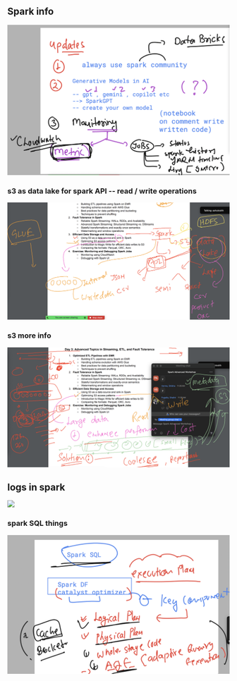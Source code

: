 ## Spark info 

<img src="info.png">

### s3 as data lake for spark API -- read / write operations 

<img src="s31.png">

### s3 more info 

<img src="s32.png">

## logs in spark 

<img src="logs.png">

### spark SQL things 

<img src="sqlnew.png">


